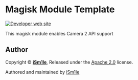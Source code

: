 # Magisk Module Template

[![Developer web site](https://img.shields.io/badge/Developer%20site-xaked.com-blue.svg?longCache=true&style=flat-square)](https://xaked.com/)

This magisk module enables Camera 2 API support

## Author

Copyright © **[iSm1le](https://github.com/iSm1le/)**, Released under the [Apache 2.0](https://github.com/iSm1le/magisk-hal3/blob/master/LICENSE) license.

Authored and maintained by [iSm1le](https://github.com/iSm1le)
